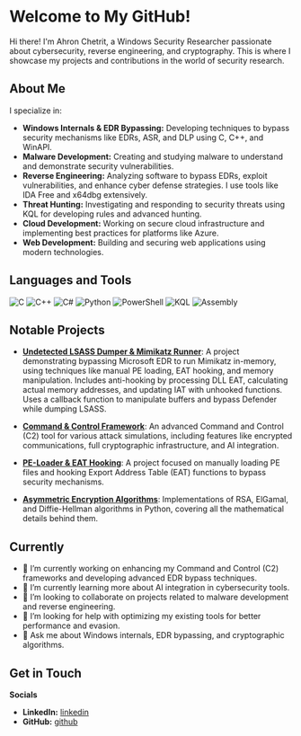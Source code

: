 # Welcome to My GitHub!

Hi there! I'm Ahron Chetrit, a Windows Security Researcher passionate about cybersecurity, reverse engineering, and cryptography. This is where I showcase my projects and contributions in the world of security research.

## About Me

I specialize in:

- **Windows Internals & EDR Bypassing:** Developing techniques to bypass security mechanisms like EDRs, ASR, and DLP using C, C++, and WinAPI.
- **Malware Development:** Creating and studying malware to understand and demonstrate security vulnerabilities.
- **Reverse Engineering:** Analyzing software to bypass EDRs, exploit vulnerabilities, and enhance cyber defense strategies. I use tools like IDA Free and x64dbg extensively.
- **Threat Hunting:** Investigating and responding to security threats using KQL for developing rules and advanced hunting.
- **Cloud Development:** Working on secure cloud infrastructure and implementing best practices for platforms like Azure.
- **Web Development:** Building and securing web applications using modern technologies.

## Languages and Tools

<p align="left">
  <img src="https://img.shields.io/badge/C-A8B9CC?style=for-the-badge&logo=c&logoColor=white" alt="C" />
  <img src="https://img.shields.io/badge/C++-00599C?style=for-the-badge&logo=c%2B%2B&logoColor=white" alt="C++" />
  <img src="https://img.shields.io/badge/C%23-239120?style=for-the-badge&logo=c-sharp&logoColor=white" alt="C#" />
  <img src="https://img.shields.io/badge/Python-3776AB?style=for-the-badge&logo=python&logoColor=white" alt="Python" />
  <img src="https://img.shields.io/badge/PowerShell-5391FE?style=for-the-badge&logo=powershell&logoColor=white" alt="PowerShell" />
  <img src="https://img.shields.io/badge/KQL-000000?style=for-the-badge&logo=microsoft&logoColor=white" alt="KQL" />
  <img src="https://img.shields.io/badge/Assembly-525252?style=for-the-badge&logo=assembly&logoColor=white" alt="Assembly" />
</p>

## Notable Projects

- **[Undetected LSASS Dumper & Mimikatz Runner](https://github.com/ahron-chet/Guard-Bypass-Toolkit-LSASS-Dumper-and-Mimikatz-Runner)**: A project demonstrating bypassing Microsoft EDR to run Mimikatz in-memory, using techniques like manual PE loading, EAT hooking, and memory manipulation. Includes anti-hooking by processing DLL EAT, calculating actual memory addresses, and updating IAT with unhooked functions. Uses a callback function to manipulate buffers and bypass Defender while dumping LSASS.

- **[Command & Control Framework](https://github.com/ahron-chet/NeptoonC2)**: An advanced Command and Control (C2) tool for various attack simulations, including features like encrypted communications, full cryptographic infrastructure, and AI integration.

- **[PE-Loader & EAT Hooking](https://github.com/ahron-chet/EAT-Functions-Hooking)**: A project focused on manually loading PE files and hooking Export Address Table (EAT) functions to bypass security mechanisms.

- **[Asymmetric Encryption Algorithms](https://github.com/ahron-chet/Asymmetric-encryption-algorithms-RSA-Elgamal-Diffie-Hellman)**: Implementations of RSA, ElGamal, and Diffie-Hellman algorithms in Python, covering all the mathematical details behind them.


## Currently

- 🔭 I’m currently working on enhancing my Command and Control (C2) frameworks and developing advanced EDR bypass techniques.
- 🌱 I’m currently learning more about AI integration in cybersecurity tools.
- 👯 I’m looking to collaborate on projects related to malware development and reverse engineering.
- 🤔 I’m looking for help with optimizing my existing tools for better performance and evasion.
- 💬 Ask me about Windows internals, EDR bypassing, and cryptographic algorithms.

## Get in Touch

**Socials**
- **LinkedIn:** [linkedin](https://www.linkedin.com/in/aharon-chetrit-436886267/)
- **GitHub:** [github](https://github.com/ahron-chet)
